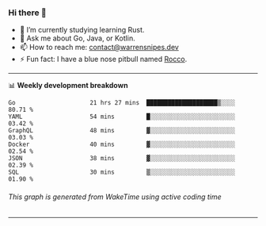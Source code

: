 ### Hi there 👋

- 🌱 I’m currently studying learning Rust.
- 💬 Ask me about Go, Java, or Kotlin.
- 📫 How to reach me: contact@warrensnipes.dev
- ⚡ Fun fact: I have a blue nose pitbull named [Rocco](https://i.imgur.com/iLsSCKu.jpg).

-------

📊 **Weekly development breakdown**
<!--START_SECTION:waka-->

```text
Go                     21 hrs 27 mins  ████████████████████▒░░░░   80.71 %
YAML                   54 mins         █░░░░░░░░░░░░░░░░░░░░░░░░   03.42 %
GraphQL                48 mins         ▓░░░░░░░░░░░░░░░░░░░░░░░░   03.03 %
Docker                 40 mins         ▓░░░░░░░░░░░░░░░░░░░░░░░░   02.54 %
JSON                   38 mins         ▓░░░░░░░░░░░░░░░░░░░░░░░░   02.39 %
SQL                    30 mins         ▒░░░░░░░░░░░░░░░░░░░░░░░░   01.90 %
```

<!--END_SECTION:waka-->
###### *This graph is generated from WakeTime using active coding time*
-------
